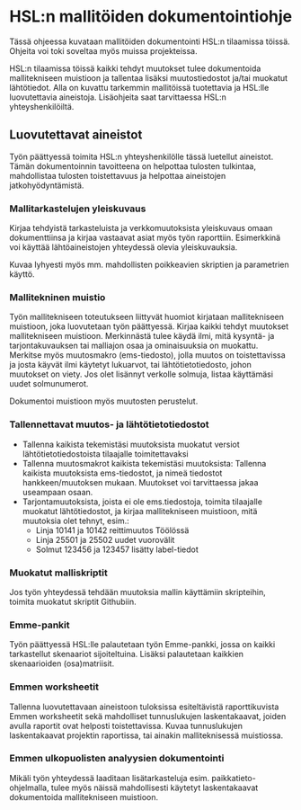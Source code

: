 # HSL:n mallitöiden dokumentointiohje

Tässä ohjeessa kuvataan mallitöiden dokumentointi HSL:n tilaamissa töissä. Ohjeita voi toki soveltaa myös muissa projekteissa.

HSL:n tilaamissa töissä kaikki tehdyt muutokset tulee dokumentoida mallitekniseen muistioon ja tallentaa lisäksi muutostiedostot ja/tai muokatut lähtötiedot. Alla on kuvattu tarkemmin mallitöissä tuotettavia ja HSL:lle luovutettavia aineistoja. Lisäohjeita saat tarvittaessa HSL:n yhteyshenkilöiltä.

## Luovutettavat aineistot

Työn päättyessä toimita HSL:n yhteyshenkilölle tässä luetellut aineistot. Tämän dokumentoinnin tavoitteena on helpottaa tulosten tulkintaa, mahdollistaa tulosten toistettavuus ja helpottaa aineistojen jatkohyödyntämistä.

### Mallitarkastelujen yleiskuvaus

Kirjaa tehdyistä tarkasteluista ja verkkomuutoksista yleiskuvaus omaan dokumenttiinsa ja kirjaa vastaavat asiat myös työn raporttiin. Esimerkkinä voi käyttää lähtöaineistojen yhteydessä olevia yleiskuvauksia.

Kuvaa lyhyesti myös mm. mahdollisten poikkeavien skriptien ja parametrien käyttö. 

### Mallitekninen muistio

Työn mallitekniseen toteutukseen liittyvät huomiot kirjataan mallitekniseen muistioon, joka luovutetaan työn päättyessä. Kirjaa kaikki tehdyt muutokset mallitekniseen muistioon. Merkinnästä tulee käydä ilmi, mitä kysyntä- ja tarjontakuvauksen tai malliajon osaa ja ominaisuuksia on muokattu. Merkitse myös muutosmakro (ems-tiedosto), jolla muutos on toistettavissa ja josta käyvät ilmi käytetyt lukuarvot, tai lähtötietotiedosto, johon muutokset on viety. Jos olet lisännyt verkolle solmuja, listaa käyttämäsi uudet solmunumerot.

Dokumentoi muistioon myös muutosten perustelut.

### Tallennettavat muutos- ja lähtötietotiedostot 

* Tallenna kaikista tekemistäsi muutoksista muokatut versiot lähtötietotiedostoista tilaajalle toimitettavaksi
* Tallenna muutosmakrot kaikista tekemistäsi muutoksista: Tallenna kaikista muutoksista ems-tiedostot, ja nimeä tiedostot hankkeen/muutoksen mukaan. Muutokset voi tarvittaessa jakaa useampaan osaan. 
* Tarjontamuutoksista, joista ei ole ems.tiedostoja, toimita tilaajalle muokatut lähtötiedostot, ja kirjaa mallitekniseen muistioon, mitä muutoksia olet tehnyt, esim.:
  * Linja 10141 ja 10142 reittimuutos Töölössä
  * Linja 25501 ja 25502 uudet vuorovälit
  * Solmut 123456 ja 123457 lisätty label-tiedot

### Muokatut malliskriptit

Jos työn yhteydessä tehdään muutoksia mallin käyttämiin skripteihin, toimita muokatut skriptit Githubiin.

### Emme-pankit

Työn päättyessä HSL:lle palautetaan työn Emme-pankki, jossa on kaikki tarkastellut skenaariot sijoiteltuina. Lisäksi palautetaan kaikkien skenaarioiden (osa)matriisit.

### Emmen worksheetit

Tallenna luovutettavaan aineistoon tuloksissa esiteltävistä raporttikuvista Emmen worksheetit sekä mahdolliset tunnuslukujen laskentakaavat, joiden avulla raportit ovat helposti toistettavissa. Kuvaa tunnuslukujen laskentakaavat projektin raportissa, tai ainakin malliteknisessä muistiossa.

### Emmen ulkopuolisten analyysien dokumentointi

Mikäli työn yhteydessä laaditaan lisätarkasteluja esim. paikkatieto-ohjelmalla, tulee myös näissä mahdollisesti käytetyt laskentakaavat dokumentoida mallitekniseen muistioon.


